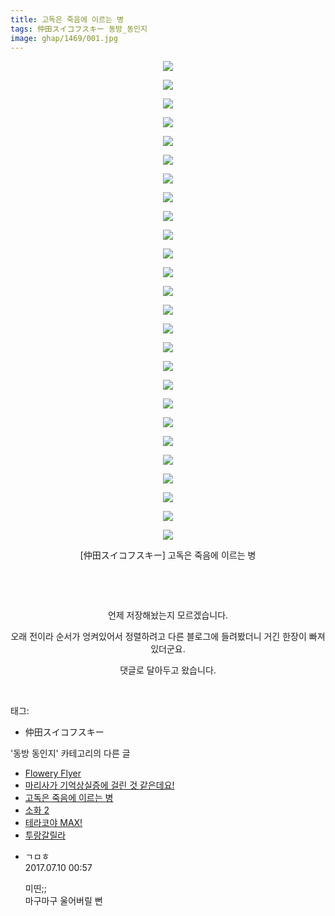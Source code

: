 ```yaml
---
title: 고독은 죽음에 이르는 병
tags: 仲田スイコフスキー 동방_동인지
image: ghap/1469/001.jpg
---
```

<div class="article">
<p style="text-align: center; clear: none; float: none;"><img src="{{ site.nasurl }}/ghap/1469/001.jpg"/></p>
<p style="text-align: center; clear: none; float: none;"><img src="{{ site.nasurl }}/ghap/1469/002.jpg"/></p>
<p style="text-align: center; clear: none; float: none;"><img src="{{ site.nasurl }}/ghap/1469/003.jpg"/></p>
<p style="text-align: center; clear: none; float: none;"><img src="{{ site.nasurl }}/ghap/1469/004.jpg"/></p>
<p style="text-align: center; clear: none; float: none;"><img src="{{ site.nasurl }}/ghap/1469/005.jpg"/></p>
<p style="text-align: center; clear: none; float: none;"><img src="{{ site.nasurl }}/ghap/1469/006.jpg"/></p>
<p style="text-align: center; clear: none; float: none;"><img src="{{ site.nasurl }}/ghap/1469/007.jpg"/></p>
<p style="text-align: center; clear: none; float: none;"><img src="{{ site.nasurl }}/ghap/1469/008.jpg"/></p>
<p style="text-align: center; clear: none; float: none;"><img src="{{ site.nasurl }}/ghap/1469/009.jpg"/></p>
<p style="text-align: center; clear: none; float: none;"><img src="{{ site.nasurl }}/ghap/1469/010.jpg"/></p>
<p style="text-align: center; clear: none; float: none;"><img src="{{ site.nasurl }}/ghap/1469/011.jpg"/></p>
<p style="text-align: center; clear: none; float: none;"><img src="{{ site.nasurl }}/ghap/1469/012.jpg"/></p>
<p style="text-align: center; clear: none; float: none;"><img src="{{ site.nasurl }}/ghap/1469/013.jpg"/></p>
<p style="text-align: center; clear: none; float: none;"><img src="{{ site.nasurl }}/ghap/1469/014.jpg"/></p>
<p style="text-align: center; clear: none; float: none;"><img src="{{ site.nasurl }}/ghap/1469/015.jpg"/></p>
<p style="text-align: center; clear: none; float: none;"><img src="{{ site.nasurl }}/ghap/1469/016.jpg"/></p>
<p style="text-align: center; clear: none; float: none;"><img src="{{ site.nasurl }}/ghap/1469/017.jpg"/></p>
<p style="text-align: center; clear: none; float: none;"><img src="{{ site.nasurl }}/ghap/1469/018.jpg"/></p>
<p style="text-align: center; clear: none; float: none;"><img src="{{ site.nasurl }}/ghap/1469/019.jpg"/></p>
<p style="text-align: center; clear: none; float: none;"><img src="{{ site.nasurl }}/ghap/1469/020.jpg"/></p>
<p style="text-align: center; clear: none; float: none;"><img src="{{ site.nasurl }}/ghap/1469/021.jpg"/></p>
<p style="text-align: center; clear: none; float: none;"><img src="{{ site.nasurl }}/ghap/1469/022.jpg"/></p>
<p style="text-align: center; clear: none; float: none;"><img src="{{ site.nasurl }}/ghap/1469/023.jpg"/></p>
<p style="text-align: center; clear: none; float: none;"><img src="{{ site.nasurl }}/ghap/1469/024.jpg"/></p>
<p style="text-align: center; clear: none; float: none;"><img src="{{ site.nasurl }}/ghap/1469/025.jpg"/></p>
<p style="text-align: center; clear: none; float: none;"><img src="{{ site.nasurl }}/ghap/1469/026.jpg"/></p>
<p style="text-align: center; clear: none; float: none;">[仲田スイコフスキー] 고독은 죽음에 이르는 병</p>
<p style="text-align: center; clear: none; float: none;"><br/></p>
<p style="text-align: center; clear: none; float: none;"><br/></p>
<p style="text-align: center; clear: none; float: none;">언제 저장해놨는지 모르겠습니다.</p>
<p style="text-align: center; clear: none; float: none;">오래 전이라 순서가 엉켜있어서 정렬하려고 다른 블로그에 들려봤더니 거긴 한장이 빠져있더군요.</p>
<p style="text-align: center; clear: none; float: none;">댓글로 달아두고 왔습니다.</p>
<p><br/></p>
</div><div class="tagTrail">
<p>태그: </p>
<ul>
<li>仲田スイコフスキー</li>
</ul>
</div><div class="another">
<p>'동방 동인지' 카테고리의 다른 글</p>
<ul>
<li><a href="/2016-08-10-ghap_1471">Flowery Flyer</a></li>
<li><a href="/2016-08-10-ghap_1470">마리사가 기억상실증에 걸린 것 같은데요!</a></li>
<li><a href="/2016-08-10-ghap_1469">고독은 죽음에 이르는 병</a></li>
<li><a href="/2016-08-10-ghap_1468">소화 2</a></li>
<li><a href="/2016-08-10-ghap_1467">테라코야 MAX!</a></li>
<li><a href="/2016-08-10-ghap_1466">투랑갈릴라</a></li>
</ul>
</div><div class="cb_module cb_fluid">
<div class="cb_wrt cb_profile">
<div class="comment">
<ul>
<li class="cb_thumb_off" id="comment15032602">
<div class="cb_comment_area">
<div class="cb_info_area">
<div class="cb_section">
<span class="cb_nick_name">ㄱㅁㅎ</span>
</div>
<div class="cb_section">
<span class="cb_date">2017.07.10 00:57 </span>
</div>
</div>
<div class="cb_dsc_comment">
<p class="cb_dsc">
											미띤;;<br/>
마구마구 울어버릴 뻔
										</p>
</div>
</div></li>
</ul>
</div>
</div><!-- commentList close -->
</div>